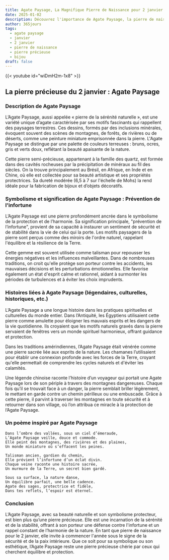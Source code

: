 ```yaml
---
title: Agate Paysage, La Magnifique Pierre de Naissance pour 2 janvier
date: 2025-01-02
description: Découvrez l'importance de Agate Paysage, la pierre de naissance du 2 janvier qui symbolise Prévention de l'infortune. Laissez sa beauté et sa signification illuminer votre journée.
author: 365jours
tags:
  - agate paysage
  - janvier
  - 2 janvier
  - pierre de naissance
  - pierre précieuse
  - bijou
draft: false
---
```


{{< youtube id="wiDmH2m-1x8" >}}

## La pierre précieuse du 2 janvier : Agate Paysage

### Description de Agate Paysage

L’Agate Paysage, aussi appelée « pierre de la sérénité naturelle », est une variété unique d’agate caractérisée par ses motifs fascinants qui rappellent des paysages terrestres. Ces dessins, formés par des inclusions minérales, évoquent souvent des scènes de montagnes, de forêts, de rivières ou de déserts, comme une peinture miniature emprisonnée dans la pierre. L'Agate Paysage se distingue par une palette de couleurs terreuses : bruns, ocres, gris et verts doux, reflétant la beauté apaisante de la nature.

Cette pierre semi-précieuse, appartenant à la famille des quartz, est formée dans des cavités rocheuses par la précipitation de minéraux au fil des siècles. On la trouve principalement au Brésil, en Afrique, en Inde et en Chine, où elle est collectée pour sa beauté artistique et ses propriétés protectrices. Sa dureté modérée (6,5 à 7 sur l'échelle de Mohs) la rend idéale pour la fabrication de bijoux et d’objets décoratifs.

### Symbolisme et signification de Agate Paysage : Prévention de l'infortune

L’Agate Paysage est une pierre profondément ancrée dans le symbolisme de la protection et de l’harmonie. Sa signification principale, "prévention de l’infortune", provient de sa capacité à instaurer un sentiment de sécurité et de stabilité dans la vie de celui qui la porte. Les motifs paysagers de la pierre sont perçus comme des miroirs de l'ordre naturel, rappelant l'équilibre et la résilience de la Terre.

Cette gemme est souvent utilisée comme talisman pour repousser les énergies négatives et les influences malveillantes. Dans de nombreuses traditions, on croit qu'elle protège son porteur contre les accidents, les mauvaises décisions et les perturbations émotionnelles. Elle favorise également un état d'esprit calme et rationnel, aidant à surmonter les périodes de turbulences et à éviter les choix imprudents.

### Histoires liées à Agate Paysage (légendaires, culturelles, historiques, etc.)

L’Agate Paysage a une longue histoire dans les pratiques spirituelles et culturelles du monde entier. Dans l’Antiquité, les Égyptiens utilisaient cette pierre comme amulette pour éloigner les mauvais esprits et les dangers de la vie quotidienne. Ils croyaient que les motifs naturels gravés dans la pierre servaient de fenêtres vers un monde spirituel harmonieux, offrant guidance et protection.

Dans les traditions amérindiennes, l’Agate Paysage était vénérée comme une pierre sacrée liée aux esprits de la nature. Les chamanes l’utilisaient pour établir une connexion profonde avec les forces de la Terre, croyant qu'elle permettait de comprendre les cycles naturels et d'éviter les calamités.

Une légende chinoise raconte l’histoire d’un voyageur qui portait une Agate Paysage lors de son périple à travers des montagnes dangereuses. Chaque fois qu’il se trouvait face à un danger, la pierre semblait briller légèrement, le mettant en garde contre un chemin périlleux ou une embuscade. Grâce à cette pierre, il parvint à traverser les montagnes en toute sécurité et à retourner dans son village, où l’on attribua ce miracle à la protection de l’Agate Paysage.

### Un poème inspiré par Agate Paysage

```
Dans l’ombre des vallées, sous un ciel d’émeraude,  
L’Agate Paysage veille, douce et commode.  
Elle peint des montagnes, des rivières et des plaines,  
Un monde miniature où s’effacent les peines.

Talisman ancien, gardien du chemin,  
Elle prévient l’infortune d’un éclat divin.  
Chaque veine raconte une histoire sacrée,  
Un murmure de la Terre, un secret bien gardé.

Sous sa surface, la nature danse,  
Un équilibre parfait, une belle cadence.  
Agate des sages, protectrice et fidèle,  
Dans tes reflets, l’espoir est éternel.  
```

### Conclusion

L’Agate Paysage, avec sa beauté naturelle et son symbolisme protecteur, est bien plus qu’une pierre précieuse. Elle est une incarnation de la sérénité et de la stabilité, offrant à son porteur une défense contre l'infortune et un rappel constant de l’harmonie de la nature. En tant que pierre de naissance pour le 2 janvier, elle invite à commencer l'année sous le signe de la sécurité et de la paix intérieure. Que ce soit pour sa symbolique ou son esthétique, l’Agate Paysage reste une pierre précieuse chérie par ceux qui cherchent équilibre et protection.